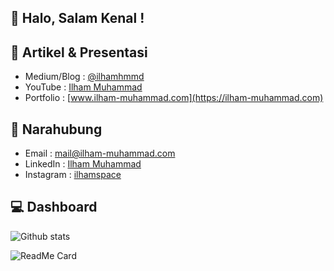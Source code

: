 ## 👋 Halo, Salam Kenal !

## 🎨 Artikel & Presentasi
  - Medium/Blog : [@ilhamhmmd](https://ilhamhmmd.medium.com)
  - YouTube : [Ilham Muhammad](https://www.youtube.com/channel/UC8G8GIJQlSx2oHDG-qjaUEg)
  - Portfolio : [www.ilham-muhammad.com](https://ilham-muhammad.com)

## 💬 Narahubung
  - Email : [mail@ilham-muhammad.com](mailto:mail@ilham-muhammad)
  - LinkedIn : [Ilham Muhammad](https://id.linkedin.com/in/ilhamhmmd)
  - Instagram : [ilhamspace](https://instagram.com/ilhamspace)
  
## :computer: Dashboard

![Github stats](https://github-readme-stats.vercel.app/api?username=ilhamhmmd)

![ReadMe Card](https://github-readme-stats.vercel.app/api/pin/?username=ilhamhmmd&repo=android-java-qnowpets)
